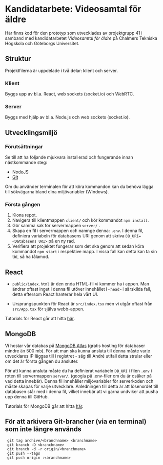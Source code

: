 # Kandidatarbete: Videosamtal för äldre
Här finns kod för den prototyp som utvecklades av projektgrupp 41 i samband med kandidatarbetet *Videosamtal för äldre* på Chalmers Tekniska Högskola och Göteborgs Universitet.

## Struktur
Projektfilerna är uppdelade i två delar: klient och server.

### Klient
Byggs upp av bl.a. React, web sockets (socket.io) och WebRTC.

### Server
Byggs med hjälp av bl.a. Node.js och web sockets (socket.io).


## Utvecklingsmiljö
### Förutsättningar
Se till att ha följande mjukvara installerad och fungerande innan nästkommande steg:
* [NodeJS](https://nodejs.org/en/)
* [Git](https://git-scm.com/downloads)

Om du använder terminalen för att köra kommandon kan du behöva lägga till sökvägarna bland dina miljövariabler (Windows).

### Första gången
1. Klona repot.
2. Navigera till klientmappen ``client/`` och kör kommandot ```npm install```.
3. Gör samma sak för servermappen ``server/`` .
4. Skapa en fil i servermappen och namnge denna: ``.env``. I denna fil, definiera variabeln för databasens URI genom att skriva ``DB_URI=<Databasens URI>`` på en ny rad.
5. Verifiera att projektet fungerar som det ska genom att sedan köra kommandot ```npm start``` i respektive mapp. I vissa fall kan detta kan ta sin tid, så ha tålamod.


## React
* ``public/index.html`` är den enda HTML-fil vi kommer ha i appen. Man ändrar oftast inget i denna fil utöver innehållet i ``<head>`` i särskilda fall, detta eftersom React hanterar hela vårt UI.

* Ursprungspunkten för React är ``src/index.tsx`` men vi utgår oftast från ``src/App.tsx`` för själva webb-appen.

Tutorials för React går att hitta [här](https://www.youtube.com/playlist?list=PLC3y8-rFHvwgg3vaYJgHGnModB54rxOk3).

## MongoDB
Vi hostar vår databas på [MongoDB Atlas](https://cloud.mongodb.com/) (gratis hosting för databaser mindre än 500 mb). För att man ska kunna ansluta till denna måste varje utvecklares IP läggas till i registret - säg till André utifall detta strular eller om det är första gången du ansluter.

För att kunna ansluta måste du ha definierat variabeln ``DB_URI`` i filen ``.env`` i roten till servermappen ``server/``. (googla på .env-filer om du är osäker på vad detta innebär). Denna fil innehåller miljövariabler för serverkoden och måste skapas för varje utvecklare. Anledningen till detta är att lösenordet till databasen står med i denna fil, vilket innebär att vi gärna undviker att pusha upp denna till GitHub.

Tutorials för MongoDB går att hitta [här](https://www.youtube.com/watch?v=bxsemcrY4gQ).

## För att arkivera Git-brancher (via en terminal) som inte längre används
```
 git tag archive/<branchname> <branchname>
 git branch -D <branchname>
 git branch -d -r origin/<branchname>
 git push --tags
 git push origin :<branchname>
```